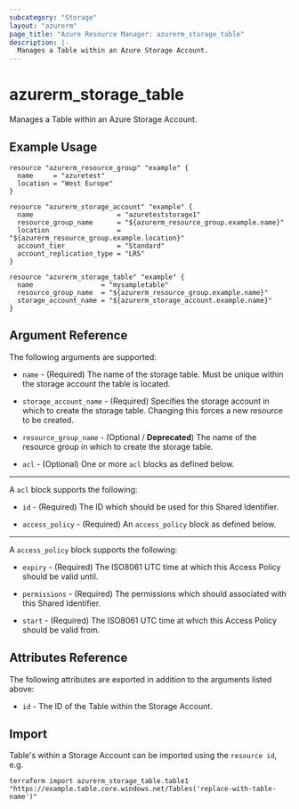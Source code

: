 ```yaml
---
subcategory: "Storage"
layout: "azurerm"
page_title: "Azure Resource Manager: azurerm_storage_table"
description: |-
  Manages a Table within an Azure Storage Account.
---
```


# azurerm_storage_table

Manages a Table within an Azure Storage Account.

## Example Usage

```hcl
resource "azurerm_resource_group" "example" {
  name     = "azuretest"
  location = "West Europe"
}

resource "azurerm_storage_account" "example" {
  name                     = "azureteststorage1"
  resource_group_name      = "${azurerm_resource_group.example.name}"
  location                 = "${azurerm_resource_group.example.location}"
  account_tier             = "Standard"
  account_replication_type = "LRS"
}

resource "azurerm_storage_table" "example" {
  name                 = "mysampletable"
  resource_group_name  = "${azurerm_resource_group.example.name}"
  storage_account_name = "${azurerm_storage_account.example.name}"
}
```

## Argument Reference

The following arguments are supported:

* `name` - (Required) The name of the storage table. Must be unique within the storage account the table is located.

* `storage_account_name` - (Required) Specifies the storage account in which to create the storage table.
 Changing this forces a new resource to be created.

* `resource_group_name` - (Optional / **Deprecated**) The name of the resource group in which to create the storage table.

* `acl` - (Optional) One or more `acl` blocks as defined below.

---

A `acl` block supports the following:

* `id` - (Required) The ID which should be used for this Shared Identifier.

* `access_policy` - (Required) An `access_policy` block as defined below.

---

A `access_policy` block supports the following: 

* `expiry` - (Required) The ISO8061 UTC time at which this Access Policy should be valid until.

* `permissions` - (Required) The permissions which should associated with this Shared Identifier.

* `start` - (Required) The ISO8061 UTC time at which this Access Policy should be valid from.


## Attributes Reference

The following attributes are exported in addition to the arguments listed above:

* `id` - The ID of the Table within the Storage Account.

## Import

Table's within a Storage Account can be imported using the `resource id`, e.g.

```shell
terraform import azurerm_storage_table.table1 "https://example.table.core.windows.net/Tables('replace-with-table-name')"
```
